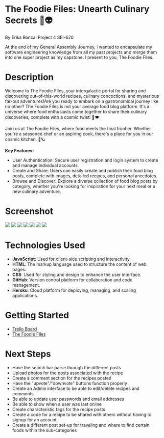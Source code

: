 # The Foodie Files: Unearth Culinary Secrets 🚀👽

By Erika Roncal Project 4 SEI-620

At the end of my General Assembly Journey, I wanted to encapsulate my software engineering knowledge from all my past projects and merge them into one super project as my capstone. I present to you, The Foodie Files.
# Description
Welcome to The Foodie Files, your intergalactic portal for sharing and discovering out-of-this-world recipes, culinary concoctions, and mysterious far-out adventures!Are you ready to embark on a gastronomical journey like no other? The Foodie Files is not your average food blog platform. It's a universe where food enthusiasts come together to share their culinary discoveries, complete with a cosmic twist! 🌟🍽️

Join us at The Foodie Files, where food meets the final frontier. Whether you're a seasoned chef or an aspiring cook, there's a place for you in our cosmic kitchen. 🌮🪐

**Key Features:**

- User Authentication: Secure user registration and login system to create and manage individual accounts.
- Create and Share: Users can easily create and publish their food blog posts, complete with images, detailed recipes, and personal anecdotes.
- Browse and Discover: Explore a diverse collection of food blog posts by category, whether you're looking for inspiration for your next meal or a new culinary adventure.

# Screenshot

<img src="https://i.imgur.com/53UXRe6.jpg">
<img src="https://i.imgur.com/EAiLKUd.png">
<img src="https://i.imgur.com/NYdyqKf.png">
<img src="https://i.imgur.com/f1MuYKV.png">
<img src="https://i.imgur.com/HUyoplh.png">
<img src="https://i.imgur.com/HOn7hQM.png">
<img src="https://i.imgur.com/ocAeNye.png">

# Technologies Used

- **JavaScript**: Used for client-side scripting and interactivity.
- **HTML**: The markup language used to structure the content of web pages.
- **CSS**: Used for styling and design to enhance the user interface.
- **GitHub**: Version control platform for collaboration and code management.
- **Heroku**: Cloud platform for deploying, managing, and scaling applications.

# Getting Started

- [Trello Board](https://trello.com/b/Wm7jJ5b6/project-4-the-foodie-files)
- [The Foodie Files](https://the-foodie-files-e414532abfbc.herokuapp.com/)

# Next Steps

- Have the search bar parse through the different posts
- Upload photos for the posts associated with the recipe
- Create a comment section for the recipes posted
- Have the "upvote"/"downvote" buttons function properly
- Create an Admin interface to be able to edit/delete recipes and comments
- Be able to update user passwords and email addresses
- Be able to show when a user was last online
- Create characteristic tags for the recipe posts
- Create a code for a recipe to be shared with others without having to signup for an account
- Create a different post set-up for traveling and where to find certain foods within the sub-categories
